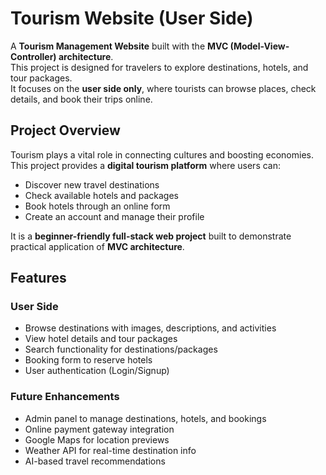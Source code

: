 # Tourism Website (User Side)

A **Tourism Management Website** built with the **MVC (Model-View-Controller) architecture**.  
This project is designed for travelers to explore destinations, hotels, and tour packages.  
It focuses on the **user side only**, where tourists can browse places, check details, and book their trips online.  


## Project Overview

Tourism plays a vital role in connecting cultures and boosting economies.  
This project provides a **digital tourism platform** where users can:  

- Discover new travel destinations  
- Check available hotels and packages  
- Book  hotels through an online form  
- Create an account and manage their profile  

It is a **beginner-friendly full-stack web project** built to demonstrate practical application of **MVC architecture**.  


##  Features

###  User Side
- Browse destinations with images, descriptions, and activities  
- View hotel details and tour packages  
- Search functionality for destinations/packages  
- Booking form to reserve hotels  
- User authentication (Login/Signup)  

### Future Enhancements
- Admin panel to manage destinations, hotels, and bookings  
- Online payment gateway integration  
- Google Maps for location previews  
- Weather API for real-time destination info  
- AI-based travel recommendations  


